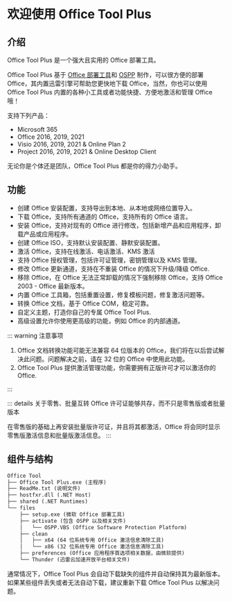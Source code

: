 # 欢迎使用 Office Tool Plus

## 介绍

Office Tool Plus 是一个强大且实用的 Office 部署工具。

Office Tool Plus 基于 [Office 部署工具](https://aka.ms/ODT)和 [OSPP](https://docs.microsoft.com/en-us/DeployOffice/vlactivation/tools-to-manage-volume-activation-of-office) 制作，可以很方便的部署 Office，其内置迅雷引擎可帮助您更快地下载 Office，当然，你也可以使用 Office Tool Plus 内置的各种小工具或者功能快捷、方便地激活和管理 Office 哦！

支持下列产品：

- Microsoft 365
- Office 2016, 2019, 2021
- Visio 2016, 2019, 2021 & Online Plan 2
- Project 2016, 2019, 2021 & Online Desktop Client

无论你是个体还是团队，Office Tool Plus 都是你的得力小助手。

## 功能

- 创建 Office 安装配置，支持导出到本地、从本地或网络位置导入。
- 下载 Office，支持所有通道的 Office，支持所有的 Office 语言。
- 安装 Office，支持对现有的 Office 进行修改，包括新增产品和应用程序，卸载产品或应用程序。
- 创建 Office ISO，支持默认安装配置、静默安装配置。
- 激活 Office，支持在线激活、电话激活、KMS 激活
- 支持 Office 授权管理，包括许可证管理，密钥管理以及 KMS 管理。
- 修改 Office 更新通道，支持在不重装 Office 的情况下升级/降级 Office.
- 移除 Office，在 Office 无法正常卸载的情况下强制移除 Office，支持 Office 2003 - Office 最新版本。
- 内置 Office 工具箱，包括重置设置，修复模板问题，修复激活问题等。
- 转换 Office 文档，基于 Office COM，稳定可靠。
- 自定义主题，打造你自己的专属 Office Tool Plus.
- 高级设置允许你使用更高级的功能，例如 Office 的内部通道。

::: warning 注意事项

1. Office 文档转换功能可能无法兼容 64 位版本的 Office，我们将在以后尝试解决此问题。问题解决之前，请在 32 位的 Office 中使用此功能。
2. Office Tool Plus 提供激活管理功能，你需要拥有正版许可才可以激活你的 Office.

:::

::: details 关于零售、批量互转
Office 许可证能够共存，而不只是零售版或者批量版本

在零售版的基础上再安装批量版许可证，并且将其都激活，Office 将会同时显示零售版激活信息和批量版激活信息。
:::

## 组件与结构

``` txt
Office Tool
├── Office Tool Plus.exe (主程序)
├── ReadMe.txt (说明文件)
├── hostfxr.dll (.NET Host)
├── shared (.NET Runtimes)
└── files
    ├── setup.exe (微软 Office 部署工具)
    ├── activate (包含 OSPP 以及相关文件)
    │   └── OSPP.VBS (Office Software Protection Platform)
    ├── clean
    │   ├── x64 (64 位系统专用 Office 激活信息清除工具)
    │   └── x86 (32 位系统专用 Office 激活信息清除工具)
    ├── preferences (Office 应用程序首选项相关数据，由微软提供)
    └── Thunder (迅雷云加速开放平台相关文件)
```

通常情况下，Office Tool Plus 会自动下载缺失的组件并自动保持其为最新版本。如果某些组件丢失或者无法自动下载，建议重新下载 Office Tool Plus 以解决问题。
